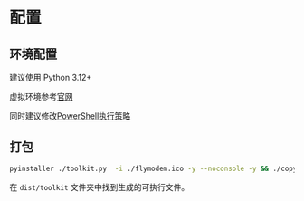 # 配置

## 环境配置

建议使用 Python 3.12+ 

虚拟环境参考[官网](https://docs.python.org/zh-cn/3/library/venv.html)

同时建议修改[PowerShell执行策略](https://learn.microsoft.com/zh-cn/powershell/module/microsoft.powershell.core/about/about_execution_policies)

## 打包

```sh
pyinstaller ./toolkit.py  -i ./flymodem.ico -y --noconsole -y && ./copy.ps1
```

在 `dist/toolkit` 文件夹中找到生成的可执行文件。

